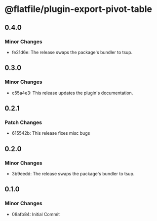 # @flatfile/plugin-export-pivot-table

## 0.4.0

### Minor Changes

- fe21d6e: The release swaps the package's bundler to tsup.

## 0.3.0

### Minor Changes

- c55a4e3: This release updates the plugin's documentation.

## 0.2.1

### Patch Changes

- 615542b: This release fixes misc bugs

## 0.2.0

### Minor Changes

- 3b9eedd: The release swaps the package's bundler to tsup.

## 0.1.0

### Minor Changes

- 08afb84: Initial Commit
